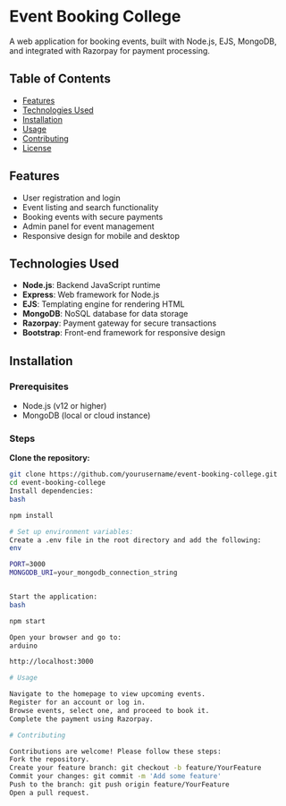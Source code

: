 # Event Booking College

A web application for booking events, built with Node.js, EJS, MongoDB, and integrated with Razorpay for payment processing.

## Table of Contents

- [Features](#features)
- [Technologies Used](#technologies-used)
- [Installation](#installation)
- [Usage](#usage)
- [Contributing](#contributing)
- [License](#license)

## Features

- User registration and login
- Event listing and search functionality
- Booking events with secure payments
- Admin panel for event management
- Responsive design for mobile and desktop

## Technologies Used

- **Node.js**: Backend JavaScript runtime
- **Express**: Web framework for Node.js
- **EJS**: Templating engine for rendering HTML
- **MongoDB**: NoSQL database for data storage
- **Razorpay**: Payment gateway for secure transactions
- **Bootstrap**: Front-end framework for responsive design

## Installation

### Prerequisites

- Node.js (v12 or higher)
- MongoDB (local or cloud instance)

### Steps

 **Clone the repository:**

   ```bash
   git clone https://github.com/yourusername/event-booking-college.git
   cd event-booking-college
Install dependencies:
bash

npm install

# Set up environment variables:
Create a .env file in the root directory and add the following:
env

PORT=3000
MONGODB_URI=your_mongodb_connection_string


Start the application:
bash

npm start

Open your browser and go to:
arduino

http://localhost:3000

# Usage

Navigate to the homepage to view upcoming events.
Register for an account or log in.
Browse events, select one, and proceed to book it.
Complete the payment using Razorpay.

# Contributing

Contributions are welcome! Please follow these steps:
Fork the repository.
Create your feature branch: git checkout -b feature/YourFeature
Commit your changes: git commit -m 'Add some feature'
Push to the branch: git push origin feature/YourFeature
Open a pull request.

